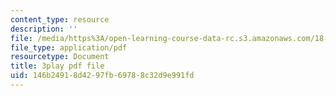 ```yaml
---
content_type: resource
description: ''
file: /media/https%3A/open-learning-course-data-rc.s3.amazonaws.com/18-02-multivariable-calculus-fall-2007/146b24918d4297fb69788c32d9e991fd_tYdoS0tkAHA.pdf
file_type: application/pdf
resourcetype: Document
title: 3play pdf file
uid: 146b2491-8d42-97fb-6978-8c32d9e991fd
---
```

